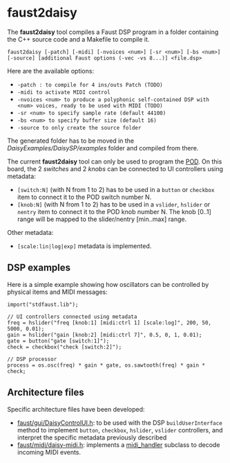 # faust2daisy

The **faust2daisy** tool compiles a Faust DSP program in a folder containing the C++ source code and a Makefile to compile it.  

`faust2daisy [-patch] [-midi] [-nvoices <num>] [-sr <num>] [-bs <num>] [-source] [additional Faust options (-vec -vs 8...)] <file.dsp>`

Here are the available options:

- `-patch : to compile for 4 ins/outs Patch (TODO)`
- `-midi to activate MIDI control`
- `-nvoices <num> to produce a polyphonic self-contained DSP with <num> voices, ready to be used with MIDI (TODO)`
- `-sr <num> to specify sample rate (default 44100)`
- `-bs <num> to specify buffer size (default 16)`
- `-source to only create the source folder`

The generated folder has to be moved in the *DaisyExamples/DaisySP/examples* folder and compiled from there. 

The current **faust2daisy** tool can only be used to program the [POD](https://www.electro-smith.com/daisy/pod). On this board, the 2 *switches* and 2 *knobs* can be connected to UI controllers using metadata:

- `[switch:N]` (with N from 1 to 2) has to be used in a `button` or `checkbox` item to connect it to the POD switch number N.
- `[knob:N]` (with N from 1 to 2) has to be used in a `vslider`, `hslider` or `nentry` item to connect it to the POD knob number N. The knob [0..1] range will be mapped to the slider/nentry [min..max] range.

Other metadata:

- `[scale:lin|log|exp]` metadata is implemented.

## DSP examples

Here is a simple example showing how oscillators can be controlled by physical items and MIDI messages:

```
import("stdfaust.lib");

// UI controllers connected using metadata
freq = hslider("freq [knob:1] [midi:ctrl 1] [scale:log]", 200, 50, 5000, 0.01);
gain = hslider("gain [knob:2] [midi:ctrl 7]", 0.5, 0, 1, 0.01);
gate = button("gate [switch:1]");
check = checkbox("check [switch:2]");

// DSP processor
process = os.osc(freq) * gain * gate, os.sawtooth(freq) * gain * check;
```

## Architecture files

Specific architecture files have been developed:

- [faust/gui/DaisyControlUI.h](https://github.com/grame-cncm/faust/blob/master-dev/architecture/faust/gui/DaisyControlUI.h): to be used with the DSP `buildUserInterface` method to implement `button`, `checkbox`, `hslider`, `vslider` controllers, and interpret the specific metadata previously described
- [faust/midi/daisy-midi.h](https://github.com/grame-cncm/faust/blob/master-dev/architecture/faust/midi/daisy-midi.h): implements a [midi_handler](https://github.com/grame-cncm/faust/blob/master-dev/architecture/faust/midi/midi.h) subclass to decode incoming MIDI events.
